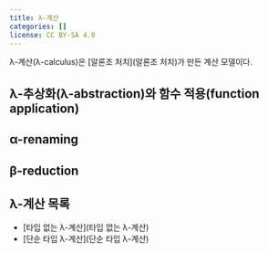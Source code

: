 ```yaml
---
title: λ-계산
categories: []
license: CC BY-SA 4.0
---
```


λ-계산(λ-calculus)은 [알론조 처치](알론조 처치)가 만든 계산 모델이다.

## λ-추상화(λ-abstraction)와 함수 적용(function application)

## α-renaming

## β-reduction

## λ-계산 목록
* [타입 없는 λ-계산](타입 없는 λ-계산)
* [단순 타입 λ-계산](단순 타입 λ-계산)
